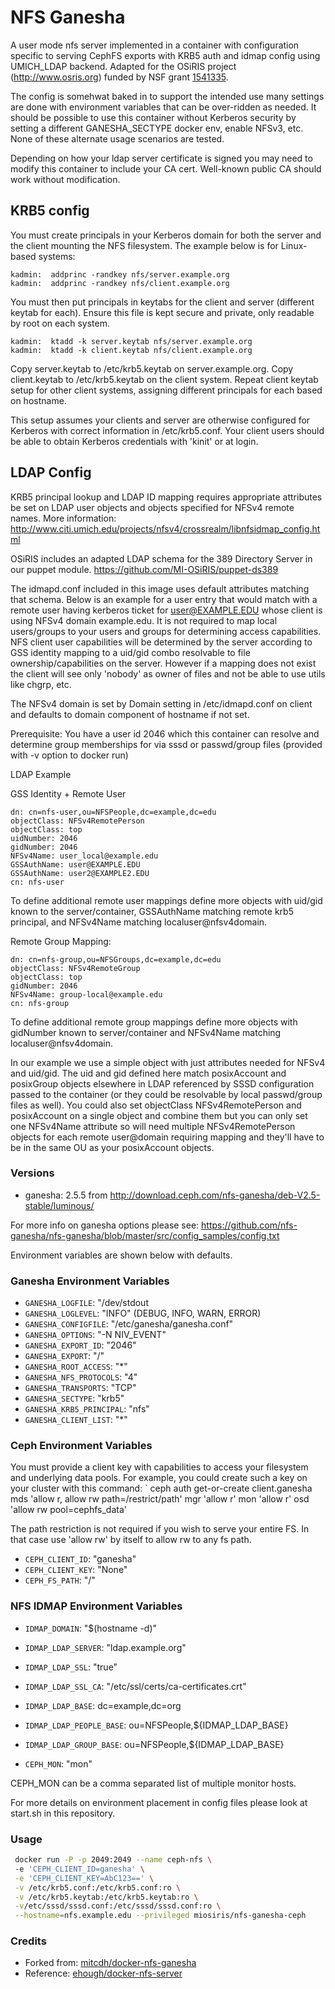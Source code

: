 # NFS Ganesha
A user mode nfs server implemented in a container with configuration specific to serving CephFS exports with KRB5 auth and idmap config using UMICH_LDAP backend.   Adapted for the OSiRIS project (http://www.osris.org) funded by NSF grant [1541335](http://www.nsf.gov/awardsearch/showAward?AWD_ID=1541335&HistoricalAwards=false).

The config is somehwat baked in to support the intended use many settings are done with environment variables that can be over-ridden as needed.  It should be possible to use this container without Kerberos security by setting a different GANESHA_SECTYPE docker env, enable NFSv3, etc.  None of these alternate usage scenarios are tested.   

Depending on how your ldap server certificate is signed you may need to modify this container to include your CA cert.  Well-known public CA should work without modification.

## KRB5 config

You must create principals in your Kerberos domain for both the server and the client mounting the NFS filesystem.  The example below is for Linux-based systems:

```
kadmin:  addprinc -randkey nfs/server.example.org
kadmin:  addprinc -randkey nfs/client.example.org
```

You must then put principals in keytabs for the client and server (different keytab for each).  Ensure this file is kept secure and private, only readable by root on each system.

```
kadmin:  ktadd -k server.keytab nfs/server.example.org
kadmin:  ktadd -k client.keytab nfs/client.example.org
```

Copy server.keytab to /etc/krb5.keytab on server.example.org.  Copy client.keytab to /etc/krb5.keytab on the client system.  Repeat client keytab setup for other client systems, assigning different principals for each based on hostname.  

This setup assumes your clients and server are otherwise configured for Kerberos with correct information in /etc/krb5.conf.  Your client users should be able to obtain Kerberos credentials with 'kinit' or at login.  

## LDAP Config

KRB5 principal lookup and LDAP ID mapping requires appropriate attributes be set on LDAP user objects and objects specified for NFSv4 remote names.  More information:
http://www.citi.umich.edu/projects/nfsv4/crossrealm/libnfsidmap_config.html

OSiRIS includes an adapted LDAP schema for the 389 Directory Server in our puppet module.
https://github.com/MI-OSiRIS/puppet-ds389

The idmapd.conf included in this image uses default attributes matching that schema.  Below is an example for a user entry that would match with a remote user having kerberos ticket for user@EXAMPLE.EDU whose client is using NFSv4 domain example.edu.  It is not required to map local users/groups to your users and groups for determining access capabilities.  NFS client user capabilities will be determined by the server according to GSS identity mapping to a uid/gid combo resolvable to file ownership/capabilities on the server.  However if a mapping does not exist the client will see only 'nobody' as owner of files and not be able to use utils like chgrp, etc.  

The NFSv4 domain is set by Domain setting in /etc/idmapd.conf on client and defaults to domain component of hostname if not set.  

Prerequisite:  You have a user id 2046 which this container can resolve and determine group memberships for via sssd or passwd/group files (provided with -v option to docker run)

LDAP Example

GSS Identity + Remote User
```
dn: cn=nfs-user,ou=NFSPeople,dc=example,dc=edu
objectClass: NFSv4RemotePerson
objectClass: top
uidNumber: 2046
gidNumber: 2046
NFSv4Name: user_local@example.edu
GSSAuthName: user@EXAMPLE.EDU
GSSAuthName: user2@EXAMPLE2.EDU
cn: nfs-user
```

To define additional remote user mappings define more objects with uid/gid known to the server/container, GSSAuthName matching remote krb5 principal, and NFSv4Name matching localuser@nfsv4domain.

Remote Group Mapping:

```
dn: cn=nfs-group,ou=NFSGroups,dc=example,dc=edu
objectClass: NFSv4RemoteGroup
objectClass: top
gidNumber: 2046
NFSv4Name: group-local@example.edu
cn: nfs-group
```

To define additional remote group mappings define more objects with gidNumber known to server/container and NFSv4Name matching localuser@nfsv4domain.  

In our example we use a simple object with just attributes needed for NFSv4 and uid/gid.  The uid and gid defined here match posixAccount and posixGroup objects elsewhere in LDAP referenced by SSSD configuration passed to the container (or they could be resolvable by local passwd/group files as well).  You could also set objectClass NFSv4RemotePerson and posixAccount on a single object and combine them but you can only set one NFSv4Name attribute so will need multiple NFSv4RemotePerson objects for each remote user@domain requiring mapping and they'll have to be in the same OU as your posixAccount objects.  

### Versions
* ganesha: 2.5.5 from http://download.ceph.com/nfs-ganesha/deb-V2.5-stable/luminous/

For more info on ganesha options please see:  https://github.com/nfs-ganesha/nfs-ganesha/blob/master/src/config_samples/config.txt

Environment variables are shown below with defaults.

### Ganesha Environment Variables

* `GANESHA_LOGFILE`: "/dev/stdout
* `GANESHA_LOGLEVEL`: "INFO"   (DEBUG, INFO, WARN, ERROR)
* `GANESHA_CONFIGFILE`: "/etc/ganesha/ganesha.conf"
* `GANESHA_OPTIONS`: "-N NIV_EVENT" 
* `GANESHA_EXPORT_ID`: "2046"
* `GANESHA_EXPORT`: "/"
* `GANESHA_ROOT_ACCESS`: "*"
* `GANESHA_NFS_PROTOCOLS`: "4"
* `GANESHA_TRANSPORTS`: "TCP"
* `GANESHA_SECTYPE`: "krb5"
* `GANESHA_KRB5_PRINCIPAL`: "nfs"
* `GANESHA_CLIENT_LIST`: "*"

### Ceph Environment Variables

You must provide a client key with capabilities to access your filesystem and underlying data pools.  For example, you could create such a key on your cluster with this command:
 ` ceph auth get-or-create client.ganesha mds 'allow r, allow rw path=/restrict/path' mgr 'allow r' mon 'allow r' osd 'allow rw pool=cephfs_data'

The path restriction is not required if you wish to serve your entire FS.  In that case use 'allow rw' by itself to allow rw to any fs path.    

* `CEPH_CLIENT_ID`: "ganesha"
* `CEPH_CLIENT_KEY`: "None"
* `CEPH_FS_PATH`: "/"

### NFS IDMAP Environment Variables
* `IDMAP_DOMAIN`: "$(hostname -d)"
* `IDMAP_LDAP_SERVER`: "ldap.example.org"
* `IDMAP_LDAP_SSL`: "true"
* `IDMAP_LDAP_SSL_CA`: "/etc/ssl/certs/ca-certificates.crt"
* `IDMAP_LDAP_BASE`: dc=example,dc=org
* `IDMAP_LDAP_PEOPLE_BASE`: ou=NFSPeople,${IDMAP_LDAP_BASE}
* `IDMAP_LDAP_GROUP_BASE`: ou=NFSPeople,${IDMAP_LDAP_BASE}

* `CEPH_MON`: "mon"

CEPH_MON can be a comma separated list of multiple monitor hosts.  

For more details on environment placement in config files please look at start.sh in this repository.  

### Usage
```bash
 docker run -P -p 2049:2049 --name ceph-nfs \ 
 -e 'CEPH_CLIENT_ID=ganesha' \
 -e 'CEPH_CLIENT_KEY=AbC123==' \
 -v /etc/krb5.conf:/etc/krb5.conf:ro \
 -v /etc/krb5.keytab:/etc/krb5.keytab:ro \
 -v/etc/sssd/sssd.conf:/etc/sssd/sssd.conf:ro \
 --hostname=nfs.example.edu --privileged miosiris/nfs-ganesha-ceph
```

### Credits
* Forked from: [mitcdh/docker-nfs-ganesha](https://github.com/mitcdh/docker-nfs-ganesha)
* Reference:  [ehough/docker-nfs-server](https://github.com/ehough/docker-nfs-server)
